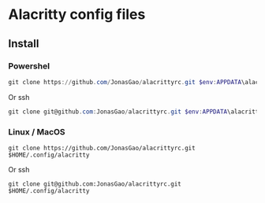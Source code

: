 # Alacritty config files

## Install

### Powershel

```powershell
git clone https://github.com/JonasGao/alacrittyrc.git $env:APPDATA\alacritty
```

Or ssh

```powershell
git clone git@github.com:JonasGao/alacrittyrc.git $env:APPDATA\alacritty
```

### Linux / MacOS

```shell
git clone https://github.com/JonasGao/alacrittyrc.git $HOME/.config/alacritty
```

Or ssh

```shell
git clone git@github.com:JonasGao/alacrittyrc.git $HOME/.config/alacritty
```
